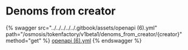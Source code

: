 # Denoms from creator

{% swagger src="../../../../../.gitbook/assets/openapi (6).yml" path="/osmosis/tokenfactory/v1beta1/denoms_from_creator/{creator}" method="get" %}
[openapi (6).yml](<../../../../../.gitbook/assets/openapi (6).yml>)
{% endswagger %}
